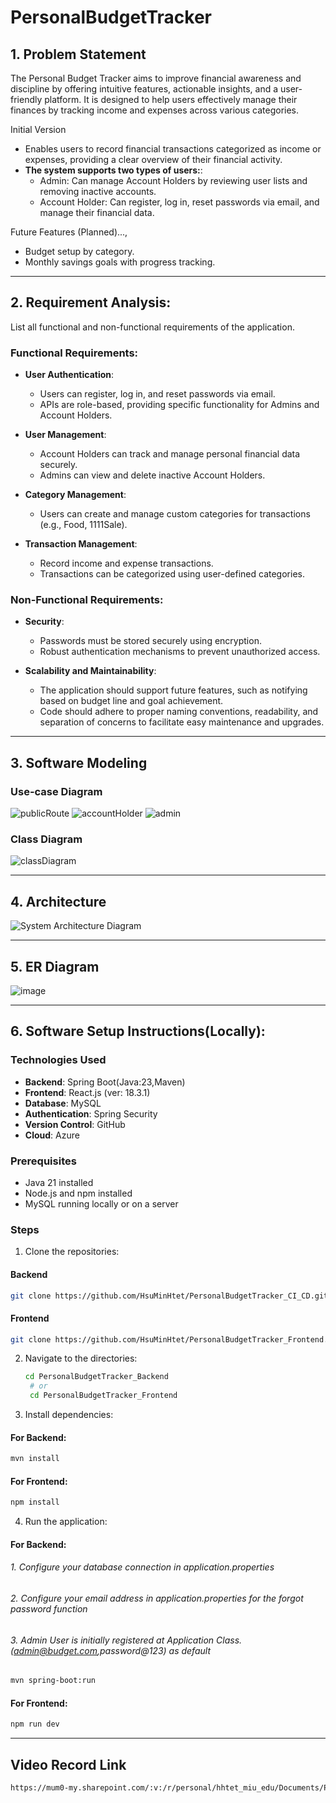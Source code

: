 # PersonalBudgetTracker
 ## 1. Problem Statement
The Personal Budget Tracker aims to improve financial awareness and discipline by offering intuitive features, actionable insights, and a user-friendly platform. It is designed to help users effectively manage their finances by tracking income and expenses across various categories.

Initial Version
- Enables users to record financial transactions categorized as income or expenses, providing a clear overview of their financial activity.
- **The system supports two types of users:**:
  - Admin: Can manage Account Holders by reviewing user lists and removing inactive accounts. 
  - Account Holder: Can register, log in, reset passwords via email, and manage their financial data.

Future Features (Planned)...,
- Budget setup by category.
- Monthly savings goals with progress tracking.

 ---
 ## 2. Requirement Analysis: 
List all functional and non-functional requirements of the application.

### Functional Requirements:

- **User Authentication**:
  - Users can register, log in, and reset passwords via email.
  - APIs are role-based, providing specific functionality for Admins and Account Holders.
  
- **User Management**:
  - Account Holders can track and manage personal financial data securely.
  - Admins can view and delete inactive Account Holders.

- **Category Management**: 
  - Users can create and manage custom categories for transactions (e.g., Food, 1111Sale).
  
- **Transaction Management**:
  - Record income and expense transactions.
  - Transactions can be categorized using user-defined categories.

### Non-Functional Requirements:

- **Security**:
  - Passwords must be stored securely using encryption.
  - Robust authentication mechanisms to prevent unauthorized access.

- **Scalability and Maintainability**:
  - The application should support future features, such as notifying based on budget line and goal achievement.
  - Code should adhere to proper naming conventions, readability, and separation of concerns to facilitate easy maintenance and upgrades.

---

  ## 3. Software Modeling
### Use-case Diagram
![publicRoute](assets/publicRoutes.png)
![accountHolder](assets/accountHolder.png)
![admin](assets/admin.png)

### Class Diagram
![classDiagram](assets/classdiagram_BudgetTracker.png)

---

  ## 4. Architecture
![System Architecture Diagram](assets/SystemArchitecture_1.png)

---

  ## 5. ER Diagram
![image](assets/BudgetTracker_ERdiagram.png)

---

  ## 6. Software Setup Instructions(Locally):
### Technologies Used
- **Backend**: Spring Boot(Java:23,Maven)
- **Frontend**: React.js (ver: 18.3.1)
- **Database**: MySQL
- **Authentication**: Spring Security
- **Version Control**: GitHub
- **Cloud**: Azure
### Prerequisites
- Java 21 installed
- Node.js and npm installed
- MySQL running locally or on a server

### Steps
1. Clone the repositories:
#### Backend
   ```bash
   git clone https://github.com/HsuMinHtet/PersonalBudgetTracker_CI_CD.git
   ```
#### Frontend
   ```bash
   git clone https://github.com/HsuMinHtet/PersonalBudgetTracker_Frontend.git
```
2. Navigate to the directories:
   ```bash
   cd PersonalBudgetTracker_Backend
    # or
    cd PersonalBudgetTracker_Frontend
   ```
3. Install dependencies: 
#### For Backend:
   ```bash
   mvn install
   ```
#### For Frontend:
   ```bash
   npm install
   ```
4. Run the application:
#### For Backend: 
###### 1. Configure your database connection in application.properties
###### 2. Configure your email address in application.properties for the forgot password function
###### 3. Admin User is initially registered at Application Class.(admin@budget.com,password@123) as default
   ```bash
   mvn spring-boot:run
   ```
#### For Frontend:
   ```bash
   npm run dev
   ```

---
## Video Record Link
   ```bash
   https://mum0-my.sharepoint.com/:v:/r/personal/hhtet_miu_edu/Documents/PersonalBudgetTracker/ProjectDemo.mov?csf=1&web=1&nav=eyJyZWZlcnJhbEluZm8iOnsicmVmZXJyYWxBcHAiOiJPbmVEcml2ZUZvckJ1c2luZXNzIiwicmVmZXJyYWxBcHBQbGF0Zm9ybSI6IldlYiIsInJlZmVycmFsTW9kZSI6InZpZXciLCJyZWZlcnJhbFZpZXciOiJNeUZpbGVzTGlua0NvcHkifX0&e=gRbIWS
```
